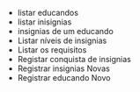 - listar educandos 
- listar inisignias
- insignias de um educando 
- Listar níveis de insignias 
- Listar os requisitos 
- Registar conquista de insignias
- Registrar insignias Novas 
- Registrar educando Novo



